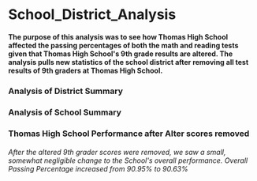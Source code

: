 # School_District_Analysis
#### The purpose of this analysis was to see how Thomas High School affected the passing percentages of both the math and reading tests given that Thomas High School's 9th grade results are altered. The analysis pulls new statistics of the school district after removing all test results of 9th graders at Thomas High School.


### Analysis of District Summary



### Analysis of School Summary


### Thomas High School Performance after Alter scores removed
###### After the altered 9th grader scores were removed, we saw a small, somewhat negligible change to the School's overall performance. Overall Passing Percentage increased from 90.95% to 90.63%
